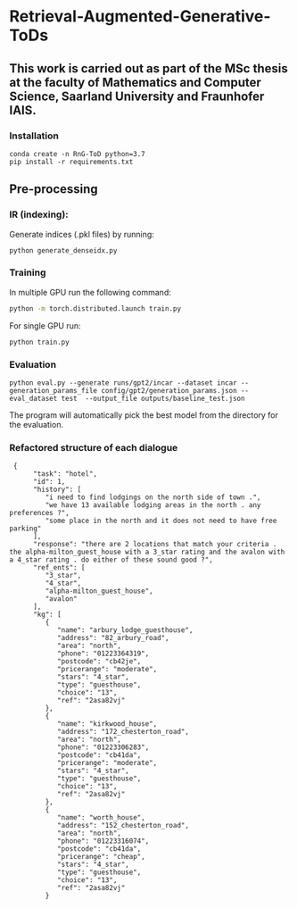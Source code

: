 # Retrieval-Augmented-Generative-ToDs

## This work is carried out as part of the MSc thesis at the faculty of Mathematics and Computer Science, Saarland University and Fraunhofer IAIS.

### Installation
```
conda create -n RnG-ToD python=3.7
pip install -r requirements.txt
```

## Pre-processing
### IR (indexing):
Generate indices (.pkl files) by running:
```
python generate_denseidx.py
```

### Training
In multiple GPU run the following command:
```bash
python -m torch.distributed.launch train.py
```
For single GPU run:
```
python train.py
```


### Evaluation
```
python eval.py --generate runs/gpt2/incar --dataset incar --generation_params_file config/gpt2/generation_params.json --eval_dataset test  --output_file outputs/baseline_test.json
```
The program will automatically pick the best model from the directory for the evaluation.

### Refactored structure of each dialogue
```
 {
      "task": "hotel",
      "id": 1,
      "history": [
         "i need to find lodgings on the north side of town .",
         "we have 13 available lodging areas in the north . any preferences ?",
         "some place in the north and it does not need to have free parking"
      ],
      "response": "there are 2 locations that match your criteria . the alpha-milton_guest_house with a 3_star rating and the avalon with a 4_star rating . do either of these sound good ?",
      "ref_ents": [
         "3_star",
         "4_star",
         "alpha-milton_guest_house",
         "avalon"
      ],
      "kg": [
         {
            "name": "arbury_lodge_guesthouse",
            "address": "82_arbury_road",
            "area": "north",
            "phone": "01223364319",
            "postcode": "cb42je",
            "pricerange": "moderate",
            "stars": "4_star",
            "type": "guesthouse",
            "choice": "13",
            "ref": "2asa82vj"
         },
         {
            "name": "kirkwood_house",
            "address": "172_chesterton_road",
            "area": "north",
            "phone": "01223306283",
            "postcode": "cb41da",
            "pricerange": "moderate",
            "stars": "4_star",
            "type": "guesthouse",
            "choice": "13",
            "ref": "2asa82vj"
         },
         {
            "name": "worth_house",
            "address": "152_chesterton_road",
            "area": "north",
            "phone": "01223316074",
            "postcode": "cb41da",
            "pricerange": "cheap",
            "stars": "4_star",
            "type": "guesthouse",
            "choice": "13",
            "ref": "2asa82vj"
         }
```


